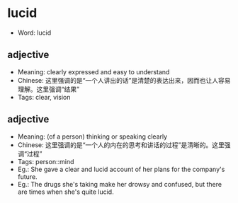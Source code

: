 # lucid

- Word: lucid

## adjective

- Meaning: clearly expressed and easy to understand
- Chinese: 这里强调的是“一个人讲出的话”是清楚的表达出来，因而也让人容易理解。这里强调“结果”
- Tags: clear, vision

## adjective

- Meaning: (of a person) thinking or speaking clearly
- Chinese: 这里强调的是“一个人的内在的思考和讲话的过程”是清晰的。这里强调“过程”
- Tags: person::mind
- Eg.: She gave a clear and lucid account of her plans for the company's future.
- Eg.: The drugs she's taking make her drowsy and confused, but there are times when she's quite lucid.

